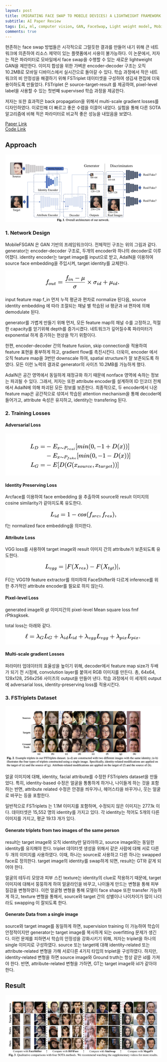 ```yaml
---
layout: post   
title: (MIGRATING FACE SWAP TO MOBILE DEVICES) A LIGHTWEIGHT FRAMEWORK AND A SUPERVISED TRAINING SOLUTION     
subtitle: AI Paper Review       
tags: [ai, ml, computer vision, GAN, FaceSwap, Light weight model, Mobile Network]  
comments: true  
---  
```


현존하는 face swap 방법들은 시각적으로 그럴듯한 결과를 만들어 내기 위해 큰 네트워크에 의존하여 리소스 제약이 있는 플랫폼에서 사용이 불가능하다.
이 논문에서, 저자는 적은 파라미터로 모바일에서 face swap을 수행할 수 있는 새로운 lightweight GAN을 제안한다.
이미지 합성을 위한 가벼운 encoder-decoder 구조는 오직 10.2MB로 모바일 디바이스에서 실시간으로 돌아갈 수 있다.
학습 과정에서 작은 네트워크의 비 안정성을 해결하기 위해 FSTriplet 데이터셋을 구성하여 생김새 편집에 더욱 용이하도록 만들었다.
FSTriplet 은 source-target-result 를 제공하여, pixel-level label을 사용할 수 있는 첫번째 supervised 학습 과정을 제공한다.

저자는 또한 효과적은 back propagation을 위해서 multi-scale gradient losses를 디자인하였다. 이로인해 더 빠르고 좋은 수렴을 이끌어 내었다.
실험을 통해 다른 SOTA 알고리즘에 비해 적은 파라미터로 비교적 좋은 성능을 내었음을 보였다. 

[Paper Link](https://arxiv.org/pdf/2204.08339.pdf)  
[Code Link](https://github.com/HoiM/MobileFSGAN)

## Approach

![](./../assets/resource/ai_paper/paper24/1.png)  

### 1. Network Design
MobileFSGAN 은 GAN 기반의 프레임워크이다.
전체적인 구조는 위의 그림과 같다.
generator는 encoder-decoder 구조로, 두개의 encoder와 하나의 decoder로 이루어졌다.
identity encoder는 target image를 input으로 받고, AdaIN을 이용하여 source face embedding을 주입시켜, target identity를 교체한다.

![](./../assets/resource/ai_paper/paper24/2.png)  

input feature map f_in 먼저 누적 평균과 편차로 normalize 된다음, source identity embedding 에 따라 조절되는 채널 별 학습된 id 평균과 id 편차에 의해 demodulate 된다.

generator를 가볍게 만들기 위해 먼저, 모든 feature map의 채널 수를 고정하고, 적절한 capacity를 얻기위해 depth를 증가시켰다.
네트워크가 깊어질수록 파라미터가 exponential 하게 증가하는 현상을 막기 위함이다.

한편, encoder-decoder 간의 feature fusion, skip connection을 적용하여 feature 표현을 풍부하게 하고, gradient flow를 촉진시킨다.
더욱이, encoder 에서 오직 feature map을 3번만 downscale 하여, spatial structure가 잘 보존되도록 하였다.
모든 이런 노력의 결과로 generator의 사이즈 10.2MB를 가능하게 했다.

AdaIN은 공간 영역에서 동일하게 재정규화 하기 때문에 nonface 영역에 속하는 정보는 파괴될 수 있다.
그래서, 저자는 또한 attribute encoder를 설계하여 ID 인코더 전체에서 AdaIN에 의해 파괴된 모든 정보를 보존한다.
최종적으로, 두 encoder에서 나온 feature map은 공간적으로 섞여서 학습된 attention mechanism을 통해 decoder에 들어가고, attribute 속성은 유지하고, identity는 transfering 된다.

### 2. Training Losses
#### Adversarial Loss

![](./../assets/resource/ai_paper/paper24/3.png)  

#### Identity Preserving Loss
Arcface를 이용하여 face embedding 을 추출하여 source와 result 이미지의 cosine similarity가 같아지도록 유도한다.

![](./../assets/resource/ai_paper/paper24/4.png)  
f는 normalized face embedding을 의미한다.

#### Attribute Loss

VGG loss를 사용하여 target image와 result 이미지 간의 attribute가 보존되도록 유도한다.
![](./../assets/resource/ai_paper/paper24/5.png)  
F()는 VGG19 feature extractor를 의미하여 FaceShifter와 다르게 inference를 위한 추가적인 attribute encoder를 필요로 하지 않는다.

#### Pixel-level Loss
generated image와 gt 이미지간의 pixel-level Mean square loss fmf rPtksgksek.

total loss는 아래와 같다.
![](./../assets/resource/ai_paper/paper24/6.png)  

#### Multi-scale gradient Losses
파라미터 업데이터의 효율성을 높이기 위해, decoder에서 feature map size가 두배가 되기 전 시점에, convolution layer를 붙여서 RGB 이미지를 만든다.
총, 64x64, 128x128, 256x256 사이즈의 output을 만들어 낸다. 
학습 과정에서 이 세개의 output에 adversarial loss, identity-preserving loss를 적용시킨다.

### 3. FSTriplets Dataset
![](./../assets/resource/ai_paper/paper24/7.png)  

얼굴 이미지에 대해, identity, facial attribute를 수정한 FSTriplets dataset을 만들었다.
특히, identity-based 수정은 얼굴을 통통하게 하거나, 나이들게 하는 것을 포함하는 반면, attribute related 수정은 안경을 씌우거나, 헤어스타을 바꾸거나, 웃는 얼굴로 바꾸는 등을 포함한다.

일반적으로 FSTriplets 는 1.1M 이미지를 포함하며, 수정되지 않은 이미지는 277.1k 이다.
데이터셋은 15,552 명의 identity를 가지고 있다.
각 identity는 적어도 5개의 다른 이미지를 가지고, 평균 19.13 개가 있다.

#### Generate triplets from two images of the same person
result는 target image와 오직 identity만 달라야하고, source image와는 동일한 identity를 유지해야 한다. 
triplet 데이터셋 생성을 위해서 같은 사람에 대해 서로 다른 두 개의 이미지를 사용하였다. 
이때, 하나는 source로 사용하고 다른 하나는 swapped face로 정의한다. 
target image의 identity를 swap하게 되면, result는 GT와 같게 되어야 한다.

얼굴의 테두리 모양과 피부 스킨 texture는 identity의 clue로 작용하기 때문에, target 이미지에 대해서 뚱뚱하게 하여 얼굴라인을 바꾸고, 나이들게 만드는 변형을 통해 피부 질감을 변형하였다. 
이런 얼굴형 변형을 통해 모델이 face shape 또한 transfer 가능하게 하고, texture 변형을 통해서, source와 target 간의 성별이나 나이차이가 많이 나더라도 swapping 이 잘되도록 한다.

#### Generate Data from a single image
source와 target image를 동일하게 하면, supervision training 이 가능하여 학습이 안정적이지만 generator는 target image를 복사하게 되는 overfitting 문제가 생긴다.
이런 문제를 피하면서 학습의 안정성을 강화시키기 위해, 저자는 triplet을 하나의 single 이미지로 구성하였다.
source 또는 target에 대해 identity-related 또는 attribute-related 변형을 가해 서로다른 4가지 타입의 triplet을 구성하였다. 
하지만, identity-related 변형을 하면 source image와 Ground truth는 항상 같은 id를 가져야 한다.
반면, attribute-related 변형을 가하면, GT는 target image와 id가 같아야 한다. 

## Result
![](./../assets/resource/ai_paper/paper24/8.png)  